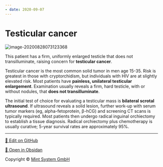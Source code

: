 ```yaml
---
- date: 2020-09-07
---
```


# Testicular cancer

<!-- testicular cancer pt, sx, dx, rx, prognosis -->

![image-20200828073123368](https://photos.thisispiggy.com/file/wikiFiles/image-20200828073123368.png)

This patient has a firm, uniformly enlarged testicle that does not transilluminate, raising concern for **testicular cancer**.

Testicular cancer is the most common solid tumor in men age 15-35.  Risk is greatest in those with cryptorchidism, but individuals with HIV are at slightly elevated risk.  Most patients have **painless, unilateral testicular enlargement**.  Examination usually reveals a firm, hard testicle, with or without nodules, that **does not transilluminate**.

The initial test of choice for evaluating a testicular mass is **bilateral scrotal ultrasound**.  If ultrasound reveals a solid lesion, further work-up with serum tumor markers (eg, alpha-fetoprotein, β-hCG) and screening CT scans is typically required.  Most patients then undergo radical inguinal orchiectomy to establish a tissue diagnosis.  Radical orchiectomy plus chemotherapy is usually curative; 5-year survival rates are approximately 95%.


<hr>

[📝 Edit on GitHub](https://github.com/Mint-System/Knowledge/blob/master/testicular%20cancer.md)

[📂 Open in Obsidan](obsidian://open?vault=Knowledge%20Mint%20System&file=testicular%20cancer.md ':target=_self')

<footer>Copyright © <a href="https://www.mint-system.ch/">Mint System GmbH</a></footer>
